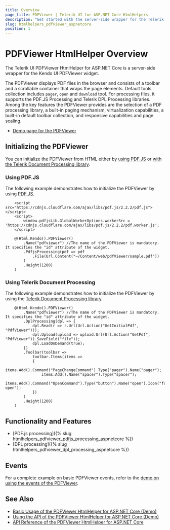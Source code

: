 ```yaml
---
title: Overview
page_title: PDFViewer | Telerik UI for ASP.NET Core HtmlHelpers
description: "Get started with the server-side wrapper for the Telerik UI PDFViewer HtmlHelper for ASP.NET Core (MVC 6 or ASP.NET Core MVC)."
slug: htmlhelpers_pdfviewer_aspnetcore
position: 1
---
```


# PDFViewer HtmlHelper Overview

The Telerik UI PDFViewer HtmlHelper for ASP.NET Core is a server-side wrapper for the Kendo UI PDFViewer widget.

The PDFViewer displays PDF files in the browser and consists of a toolbar and a scrollable container that wraps the page elements. Default tools collection includes `pager`, `open` and `download` tool. For processing files, it supports the PDF.JS Processing and Telerik DPL Processing libraries. Among the key features the PDFViewer provides are the selection of a PDF processing library, a built-in paging mechanism, virtualization capabilities, a built-in default toolbar collection, and responsive capabilities and page scaling.

* [Demo page for the PDFViewer](https://demos.telerik.com/aspnet-core/pdfviewer/index)

## Initializing the PDFViewer

You can initialize the PDFViewer from HTML either by [using PDF.JS](#using-pdfjs) or [with the Telerik Document Processing library](#using-telerik-document-processing).

### Using PDF.JS

The following example demonstrates how to initialize the PDFViewer by using [PDF.JS](https://mozilla.github.io/pdf.js/).

```
    <script src="https://cdnjs.cloudflare.com/ajax/libs/pdf.js/2.2.2/pdf.js"></script>
    <script>
        window.pdfjsLib.GlobalWorkerOptions.workerSrc = 'https://cdnjs.cloudflare.com/ajax/libs/pdf.js/2.2.2/pdf.worker.js';
    </script>

    @(Html.Kendo().PDFViewer()
        .Name("pdfviewer") //The name of the PDFViewer is mandatory. It specifies the "id" attribute of the widget.
        .PdfjsProcessing(pdf => pdf
            .File(Url.Content("~/Content/web/pdfViewer/sample.pdf"))
        )
        .Height(1200)
    )
```

### Using Telerik Document Processing

The following example demonstrates how to initialize the PDFViewer by using the [Telerik Document Processing library](https://docs.telerik.com/devtools/document-processing/introduction).

```
    @(Html.Kendo().PDFViewer()
        .Name("pdfviewer") //The name of the PDFViewer is mandatory. It specifies the "id" attribute of the widget.
        .DplProcessing(dpl => {
            dpl.Read(r => r.Url(Url.Action("GetInitialPdf", "PdfViewer")));
            dpl.Upload(upload => upload.Url(Url.Action("GetPdf", "PdfViewer")).SaveField("file"));
            dpl.LoadOnDemand(true);
        })
        .Toolbar(toolbar =>
            toolbar.Items(items =>
            {
                items.Add().Command("PageChangeCommand").Type("pager").Name("pager");
                items.Add().Name("spacer").Type("spacer");
                items.Add().Command("OpenCommand").Type("button").Name("open").Icon("folder-open");
            })
        )
        .Height(1200)
    )
```

## Functionality and Features

* [PDF.js processing]({% slug htmlhelpers_pdfviewer_pdfjs_processing_aspnetcore %})
* [DPL processing]({% slug htmlhelpers_pdfviewer_dpl_processing_aspnetcore %})

## Events

For a complete example on basic PDFViewer events, refer to the [demo on using the events of the PDFViewer](https://demos.telerik.com/aspnet-core/pdfviewer/events).

## See Also

* [Basic Usage of the PDFViewer HtmlHelper for ASP.NET Core (Demo)](https://demos.telerik.com/aspnet-core/pdfviewer/index)
* [Using the API of the PDFViewer HtmlHelper for ASP.NET Core (Demo)](https://demos.telerik.com/aspnet-core/pdfviewer/api)
* [API Reference of the PDFViewer HtmlHelper for ASP.NET Core](/api/pdfviewer)
